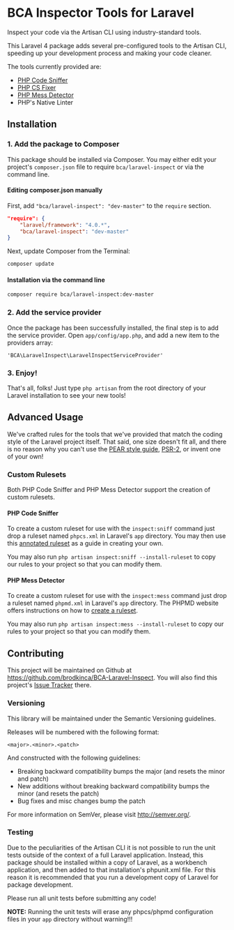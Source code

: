 # BCA Inspector Tools for Laravel

Inspect your code via the Artisan CLI using industry-standard tools.

This Laravel 4 package adds several pre-configured tools to the Artisan CLI, speeding up your development process and making your code cleaner.

The tools currently provided are:
- [PHP Code Sniffer](http://www.squizlabs.com/php-codesniffer)
- [PHP CS Fixer](http://cs.sensiolabs.org/)
- [PHP Mess Detector](http://phpmd.org/)
- PHP's Native Linter

## Installation

### 1. Add the package to Composer
This package should be installed via Composer. You may either edit your project's `composer.json` file to require `bca/laravel-inspect` or via the command line.

#### Editing composer.json manually

First, add `"bca/laravel-inspect": "dev-master"` to the `require` section.

```json
"require": {
    "laravel/framework": "4.0.*",
    "bca/laravel-inspect": "dev-master"
}
```

Next, update Composer from the Terminal:

```sh
composer update
```

#### Installation via the command line

```sh
composer require bca/laravel-inspect:dev-master
```

### 2. Add the service provider
Once the package has been successfully installed, the final step is to add the service provider. Open `app/config/app.php`, and add a new item to the providers array:

```
'BCA\LaravelInspect\LaravelInspectServiceProvider'
```

### 3. Enjoy!

That's all, folks! Just type `php artisan` from the root directory of your Laravel installation to see your new tools!

## Advanced Usage

We've crafted rules for the tools that we've provided that match the coding style of the Laravel project itself.  That said, one size doesn't fit all, and there is no reason why you can't use the [PEAR style guide](http://pear.php.net/manual/en/standards.php), [PSR-2](https://github.com/php-fig/fig-standards/blob/master/accepted/PSR-2-coding-style-guide.md), or invent one of your own!

### Custom Rulesets

Both PHP Code Sniffer and PHP Mess Detector support the creation of custom rulesets.

#### PHP Code Sniffer

To create a custom ruleset for use with the `inspect:sniff` command just drop a ruleset named `phpcs.xml` in Laravel's `app` directory.  You may then use this [annotated ruleset](http://pear.php.net/manual/en/package.php.php-codesniffer.annotated-ruleset.php) as a guide in creating your own.

You may also run `php artisan inspect:sniff --install-ruleset` to copy our rules to your project so that you can modify them.

#### PHP Mess Detector

To create a custom ruleset for use with the `inspect:mess` command just drop a ruleset named `phpmd.xml` in Laravel's `app` directory.  The PHPMD website offers instructions on how to [create a ruleset](http://phpmd.org/documentation/creating-a-ruleset.html).

You may also run `php artisan inspect:mess --install-ruleset` to copy our rules to your project so that you can modify them.


## Contributing

This project will be maintained on Github at https://github.com/brodkinca/BCA-Laravel-Inspect.  You will also find this project's [Issue Tracker](https://github.com/brodkinca/BCA-Laravel-Inspect/issues) there.

### Versioning

This library will be maintained under the Semantic Versioning guidelines.

Releases will be numbered with the following format:

```
<major>.<minor>.<patch>
```

And constructed with the following guidelines:

* Breaking backward compatibility bumps the major (and resets the minor and patch)
* New additions without breaking backward compatibility bumps the minor (and resets the patch)
* Bug fixes and misc changes bump the patch

For more information on SemVer, please visit http://semver.org/.

### Testing

Due to the peculiarities of the Artisan CLI it is not possible to run the unit tests outside of the context of a full Laravel application. Instead, this package should be installed within a copy of Laravel, as a workbench application, and then added to that installation's phpunit.xml file. For this reason it is recommended that you run a development copy of Laravel for package development.

Please run all unit tests before submitting any code!

**NOTE:** Running the unit tests will erase any phpcs/phpmd configuration files in your `app` directory without warning!!!
